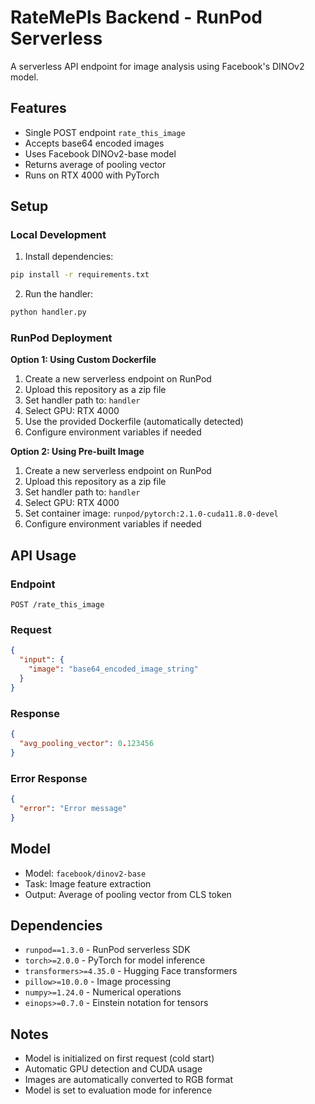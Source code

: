 # RateMePls Backend - RunPod Serverless

A serverless API endpoint for image analysis using Facebook's DINOv2 model.

## Features

- Single POST endpoint `rate_this_image`
- Accepts base64 encoded images
- Uses Facebook DINOv2-base model
- Returns average of pooling vector
- Runs on RTX 4000 with PyTorch

## Setup

### Local Development

1. Install dependencies:
```bash
pip install -r requirements.txt
```

2. Run the handler:
```bash
python handler.py
```

### RunPod Deployment

**Option 1: Using Custom Dockerfile**
1. Create a new serverless endpoint on RunPod
2. Upload this repository as a zip file
3. Set handler path to: `handler`
4. Select GPU: RTX 4000
5. Use the provided Dockerfile (automatically detected)
6. Configure environment variables if needed

**Option 2: Using Pre-built Image**
1. Create a new serverless endpoint on RunPod
2. Upload this repository as a zip file
3. Set handler path to: `handler`
4. Select GPU: RTX 4000
5. Set container image: `runpod/pytorch:2.1.0-cuda11.8.0-devel`
6. Configure environment variables if needed

## API Usage

### Endpoint
`POST /rate_this_image`

### Request
```json
{
  "input": {
    "image": "base64_encoded_image_string"
  }
}
```

### Response
```json
{
  "avg_pooling_vector": 0.123456
}
```

### Error Response
```json
{
  "error": "Error message"
}
```

## Model

- Model: `facebook/dinov2-base`
- Task: Image feature extraction
- Output: Average of pooling vector from CLS token

## Dependencies

- `runpod==1.3.0` - RunPod serverless SDK
- `torch>=2.0.0` - PyTorch for model inference
- `transformers>=4.35.0` - Hugging Face transformers
- `pillow>=10.0.0` - Image processing
- `numpy>=1.24.0` - Numerical operations
- `einops>=0.7.0` - Einstein notation for tensors

## Notes

- Model is initialized on first request (cold start)
- Automatic GPU detection and CUDA usage
- Images are automatically converted to RGB format
- Model is set to evaluation mode for inference

